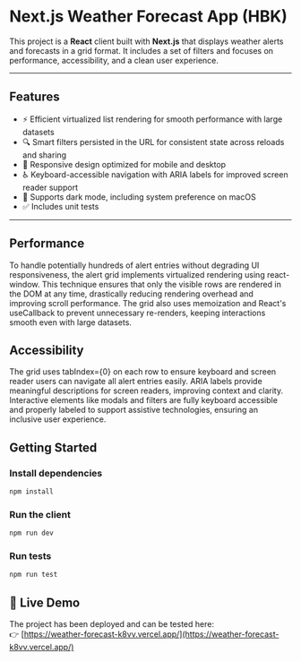 # Next.js Weather Forecast App (HBK)

This project is a **React** client built with **Next.js** that displays weather alerts and forecasts in a grid format. It includes a set of filters and focuses on performance, accessibility, and a clean user experience.

---

## Features

- ⚡ Efficient virtualized list rendering for smooth performance with large datasets  
- 🔍 Smart filters persisted in the URL for consistent state across reloads and sharing  
- 📱 Responsive design optimized for mobile and desktop  
- ♿ Keyboard-accessible navigation with ARIA labels for improved screen reader support  
- 🌙 Supports dark mode, including system preference on macOS 
- ✅ Includes unit tests 
---

## Performance
To handle potentially hundreds of alert entries without degrading UI responsiveness, the alert grid implements virtualized rendering using react-window. This technique ensures that only the visible rows are rendered in the DOM at any time, drastically reducing rendering overhead and improving scroll performance. The grid also uses memoization and React's useCallback to prevent unnecessary re-renders, keeping interactions smooth even with large datasets.



## Accessibility
The grid uses tabIndex={0} on each row to ensure keyboard and screen reader users can navigate all alert entries easily. ARIA labels provide meaningful descriptions for screen readers, improving context and clarity. Interactive elements like modals and filters are fully keyboard accessible and properly labeled to support assistive technologies, ensuring an inclusive user experience.


## Getting Started

### Install dependencies

```bash
npm install
```

### Run the client
```bash
npm run dev
```

### Run tests

```bash
npm run test
```

## 🚀 Live Demo

The project has been deployed and can be tested here:  
👉 [https://weather-forecast-k8vv.vercel.app/](https://weather-forecast-k8vv.vercel.app/)
